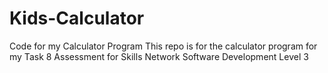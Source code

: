 # Kids-Calculator
Code for my Calculator Program
This repo is for the calculator program for my Task 8 Assessment for Skills Network Software Development Level 3
